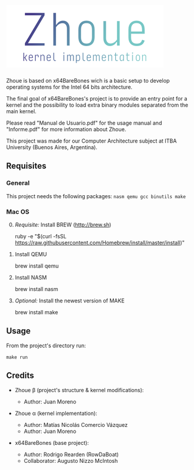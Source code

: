 # ![Zhoue Logo](/Docs/logo.png)

Zhoue is based on x64BareBones wich is a basic setup to develop operating systems for the Intel 64 bits architecture.

The final goal of x64BareBones's project is to provide an entry point for a kernel and the possibility to load extra binary modules separated from the main kernel.

Please read "Manual de Usuario.pdf" for the usage manual and "Informe.pdf" for more information about Zhoue.

This project was made for our Computer Architecture subject at ITBA University (Buenos Aires, Argentina).

## Requisites

### General

This project needs the following packages: `nasm qemu gcc binutils make`

### Mac OS

0) *Requisite:* Install BREW (http://brew.sh)

	ruby -e "$(curl -fsSL https://raw.githubusercontent.com/Homebrew/install/master/install)"

1) Install QEMU

	brew install qemu

2) Install NASM

	brew install nasm

3) *Optional:* Install the newest version of MAKE

	brew install make

## Usage

From the project's directory run:

	make run

## Credits

- Zhoue β (project's structure & kernel modifications): 
	- Author: Juan Moreno

- Zhoue α (kernel implementation): 
	- Author: Matías Nicolás Comercio Vázquez 
	- Author: Juan Moreno

- x64BareBones (base project): 
	- Author: Rodrigo Rearden (RowDaBoat) 
	- Collaborator: Augusto Nizzo McIntosh
